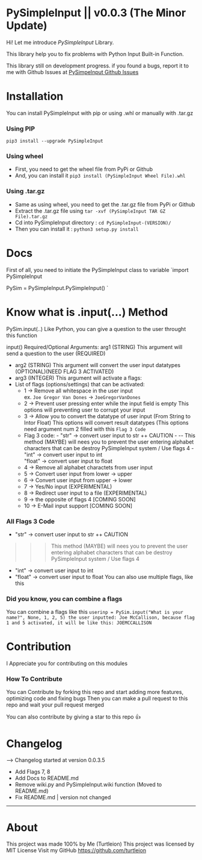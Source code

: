 
# PySimpleInput || v0.0.3 (The Minor Update)

Hi! Let me introduce *PySimpleInput* Library.

This library help you to fix problems with Python Input Built-in Function.

This library still on development progress.
    if you found a bugs, report it to me with Github Issues at [PySimpeInput Github Issues](https://github.com/turtleion/PySimpleInput/issues) 
    
# Installation
You can install PySimpleInput with pip or using .whl or manually with .tar.gz
### Using PIP
`pip3 install --upgrade PySimpleInput`
### Using wheel
- First, you need to get the wheel file from PyPi or Github
- And, you can install it
`pip3 install (PySimpleInput Wheel File).whl`
### Using .tar.gz
- Same as using wheel, you need to get the .tar.gz file from PyPi or Github
- Extract the .tar.gz file using `tar -xvf (PySimpleInput TAR GZ File).tar.gz`
- Cd into PySimpleInput directory : `cd PySimpleInput-(VERSION)/`
- Then you can install it : `python3 setup.py install`


# Docs
First of all, you need to initiate the PySimpleInput class to variable
`import PySimpleInput
 
 PySim = PySimpleInput.PySimpleInput()
`
# Know what is .input(...) Method
PySim.input(..)
Like Python, you can give a question to the user throught this function

input() Required/Optional Arguments:    arg1 (STRING) This argument will send a question to the user (REQUIRED) 
- arg2 (STRING) This argument will convert the user input datatypes (OPTIONAL)(NEED FLAG 3 ACTIVATED)
- arg3 (INTEGER) This argument will activate a flags:
- List of flags (options/settings) that can be activated:
    -   1 -> Remove all whitespace in the user input    
            ex. `Joe Gregor Van Dones` -> `JoeGregorVanDones`
    -   2 -> Prevent user pressing enter while the input field is empty
            This options will preventing user to corrupt your input
    -   3 -> Allow you to convert the datatype of user input (From String to Intor Float) 
            This options will convert result datatypes (This options need argument num 2 filled with this `Flag 3 Code`
    -   Flag 3 code:                                                                    - "str" -> convert user input to str 
                ++ CAUTION
            - -- This method (MAYBE) will nees you to prevent the user entering alphabet characters that can be destroy PySimpleInput system / Use flags 4
            - "int" ->  convert user input to int     
                "float" ->  convert user input to float
    -   4 -> Remove all alphabet charactets from user input
    -   5 -> Convert user input from lower -> upper
    -   6 -> Convert user input from upper -> lower
    -   7 -> Yes/No input (EXPERIMENTAL)
    -   8 -> Redirect user input to a file (EXPERIMENTAL)
    -   9 -> the opposite of flags 4 [COMING SOON]
    -   10 -> E-Mail input support [COMING SOON]
    
### All Flags 3 Code
- "str" -> convert user input to str
++ CAUTION
>>> This method (MAYBE) will nees you to prevent the user entering alphabet characters that can be destroy PySimpleInput system / Use flags 4
- "int" ->  convert user input to int
- "float" ->  convert user input to float
You can also use multiple flags, like this

### Did you know, you can combine a flags
You can combine a flags like this
`userinp = PySim.input("What is your name?", None, 1, 2, 5)
the user inputted: Joe McCallison, because flag 1 and 5 activated, it will be like this: JOEMCCALLISON`

# Contribution
I Appreciate you for contributing on this modules
### How To Contribute
You can Contribute by forking this repo and start adding more features, optimizing code and fixing bugs
Then you can make a pull request to this repo and wait your pull request merged

You can also contribute by giving a star to this repo 👍

# Changelog
--> Changelog started at version 0.0.3.5
- Add Flags 7, 8
- Add Docs to README.md
- Remove wiki.py and PySimpleInput.wiki function (Moved to README.md)
- Fix README.md | version not changed
--------

# About
This project was made 100% by Me (Turtleion) 
This project was licensed by MIT License
Visit my GitHub
https://github.com/turtleion


